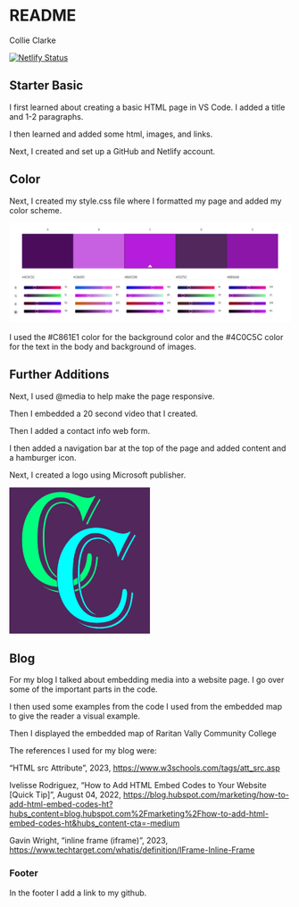 # README

Collie Clarke

[![Netlify Status](https://api.netlify.com/api/v1/badges/156a8a6c-5f4a-4983-b023-2caa59d64755/deploy-status)](https://app.netlify.com/sites/about-me-colli456/deploys)

## Starter Basic

I first learned about creating a basic HTML page in VS Code. I added a title and 1-2 paragraphs. 

I then learned and added some html, images, and links.

Next, I created and set up a GitHub and Netlify account.

## Color

Next, I created my style.css file where I formatted my page and added my color scheme. 

![Color Pallet](img/Color%20pallet.png)

I used the #C861E1 color for the background color and the #4C0C5C color for the text in the body and background of images.

## Further Additions

Next, I used @media to help make the page responsive.

Then I embedded a 20 second video that I created. 

Then I added a contact info web form.

I then added a navigation bar at the top of the page and added content and a hamburger icon.

Next, I created a logo using Microsoft publisher.

![Head Logo](img/Header.png)

## Blog

For my blog I talked about embedding media into a website page. I go over some of the important parts in the code. 

I then used some examples from the code I used from the embedded map to give the reader a visual example.

Then I displayed the embedded map of Raritan Vally Community College

The references I used for my blog were:

“HTML src Attribute”, 2023, https://www.w3schools.com/tags/att_src.asp

Ivelisse Rodriguez, “How to Add HTML Embed Codes to Your Website [Quick Tip]”, August 04, 2022, https://blog.hubspot.com/marketing/how-to-add-html-embed-codes-ht?hubs_content=blog.hubspot.com%2Fmarketing%2Fhow-to-add-html-embed-codes-ht&hubs_content-cta=-medium

Gavin Wright, “inline frame (iframe)”, 2023, https://www.techtarget.com/whatis/definition/IFrame-Inline-Frame

### Footer

In the footer I add a link to my github.